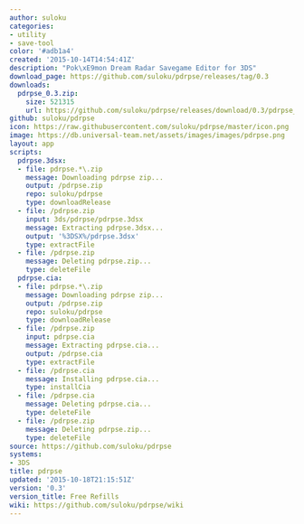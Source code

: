 ```yaml
---
author: suloku
categories:
- utility
- save-tool
color: '#adb1a4'
created: '2015-10-14T14:54:41Z'
description: "Pok\xE9mon Dream Radar Savegame Editor for 3DS"
download_page: https://github.com/suloku/pdrpse/releases/tag/0.3
downloads:
  pdrpse_0.3.zip:
    size: 521315
    url: https://github.com/suloku/pdrpse/releases/download/0.3/pdrpse_0.3.zip
github: suloku/pdrpse
icon: https://raw.githubusercontent.com/suloku/pdrpse/master/icon.png
image: https://db.universal-team.net/assets/images/images/pdrpse.png
layout: app
scripts:
  pdrpse.3dsx:
  - file: pdrpse.*\.zip
    message: Downloading pdrpse zip...
    output: /pdrpse.zip
    repo: suloku/pdrpse
    type: downloadRelease
  - file: /pdrpse.zip
    input: 3ds/pdrpse/pdrpse.3dsx
    message: Extracting pdrpse.3dsx...
    output: '%3DSX%/pdrpse.3dsx'
    type: extractFile
  - file: /pdrpse.zip
    message: Deleting pdrpse.zip...
    type: deleteFile
  pdrpse.cia:
  - file: pdrpse.*\.zip
    message: Downloading pdrpse zip...
    output: /pdrpse.zip
    repo: suloku/pdrpse
    type: downloadRelease
  - file: /pdrpse.zip
    input: pdrpse.cia
    message: Extracting pdrpse.cia...
    output: /pdrpse.cia
    type: extractFile
  - file: /pdrpse.cia
    message: Installing pdrpse.cia...
    type: installCia
  - file: /pdrpse.cia
    message: Deleting pdrpse.cia...
    type: deleteFile
  - file: /pdrpse.zip
    message: Deleting pdrpse.zip...
    type: deleteFile
source: https://github.com/suloku/pdrpse
systems:
- 3DS
title: pdrpse
updated: '2015-10-18T21:15:51Z'
version: '0.3'
version_title: Free Refills
wiki: https://github.com/suloku/pdrpse/wiki
---
```

